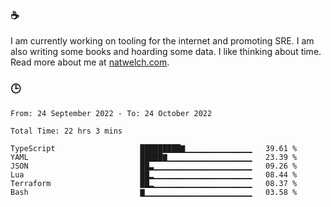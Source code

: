 ### ☕

I am currently working on tooling for the internet and promoting SRE. I am also writing some books and hoarding some data. I like thinking about time. Read more about me at [natwelch.com](https://natwelch.com).

### 🕒

<!--START_SECTION:waka-->

```text
From: 24 September 2022 - To: 24 October 2022

Total Time: 22 hrs 3 mins

TypeScript                   █████████▇▁▁▁▁▁▁▁▁▁▁▁▁▁▁▁   39.61 %
YAML                         █████▇▁▁▁▁▁▁▁▁▁▁▁▁▁▁▁▁▁▁▁   23.39 %
JSON                         ██▃▁▁▁▁▁▁▁▁▁▁▁▁▁▁▁▁▁▁▁▁▁▁   09.26 %
Lua                          ██▂▁▁▁▁▁▁▁▁▁▁▁▁▁▁▁▁▁▁▁▁▁▁   08.44 %
Terraform                    ██▂▁▁▁▁▁▁▁▁▁▁▁▁▁▁▁▁▁▁▁▁▁▁   08.37 %
Bash                         ▇▁▁▁▁▁▁▁▁▁▁▁▁▁▁▁▁▁▁▁▁▁▁▁▁   03.58 %
```

<!--END_SECTION:waka-->

